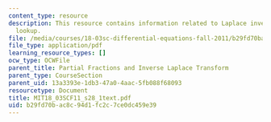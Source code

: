 ```yaml
---
content_type: resource
description: This resource contains information related to Laplace inverse by table
  lookup.
file: /media/courses/18-03sc-differential-equations-fall-2011/b29fd70bac8c94d1fc2c7ce0dc459e39_MIT18_03SCF11_s28_1text.pdf
file_type: application/pdf
learning_resource_types: []
ocw_type: OCWFile
parent_title: Partial Fractions and Inverse Laplace Transform
parent_type: CourseSection
parent_uid: 13a3393e-1db3-47a0-4aac-5fb088f68093
resourcetype: Document
title: MIT18_03SCF11_s28_1text.pdf
uid: b29fd70b-ac8c-94d1-fc2c-7ce0dc459e39
---
```


